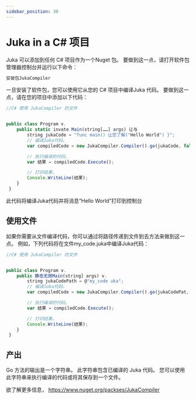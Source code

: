 ```yaml
---
sidebar_position: 30
---
```


# Juka in a C# 项目


Juka 可以添加到任何 C# 项目作为一个Nuget 包。 要做到这一点，请打开软件包管理器控制台并运行以下命令：

```jsx
安装包JukaCompiler
```

一旦安装了软件包，您可以使用它从您的 C# 项目中编译Juka 代码。 要做到这一点，请在您的项目中添加以下代码：

```jsx
//C# 使用 JukaCompiler 的文件


public class Program v.
    public static invate Main(string[……] args) 让与
        string jukaCode = "func main() 让您了解("Hello World") }";
        // 编译Juka代码。
        var compiledCode = new JukaCompiler.Compiler().go(jukaCode, false);

        // 执行编译的代码。
        var 结果 = compiledCode.Execute();

        // 打印结果。
        Console.WriteLine(结果);
    }
 }
```
此代码将编译Juka代码并将消息“Hello World”打印到控制台

## 使用文件
如果你需要从文件编译代码，你可以通过将路径传递到文件到去方法来做到这一点。 例如，下列代码将在文件my_code.juka中编译Juka代码：

```jsx
//C# 使用 JukaCompiler 的文件


public class Program v.
    public 静态无效Main(string] args) v.
        string jukaCodePath = @"my_code uka";
        // 编译Juka代码。
        var compiledCode = new JukaCompiler.Compiler().go(jukaCodePat, false);

        // 执行编译的代码。
        var 结果 = compiledCode.Execute();

        // 打印结果。
        Console.WriteLine(结果);
    }
 }
```

## 产出
Go 方法的输出是一个字符串。 此字符串包含已编译的 Juka 代码。 您可以使用此字符串来执行编译的代码或将其保存到一个文件。

欲了解更多信息， https://www.nuget.org/packses/JukaCompiler
 